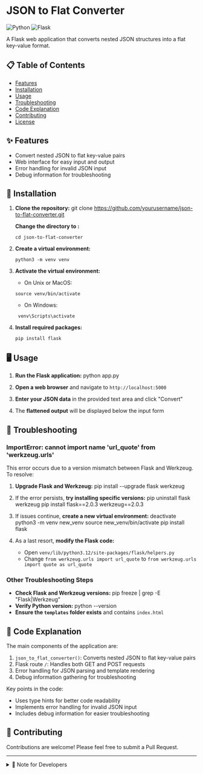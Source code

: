 # JSON to Flat Converter

![Python](https://img.shields.io/badge/Python-3.9%2B-blue)
![Flask](https://img.shields.io/badge/Flask-2.0%2B-green)

A Flask web application that converts nested JSON structures into a flat key-value format.

## 📋 Table of Contents
- [Features](#-features)
- [Installation](#-installation)
- [Usage](#-usage)
- [Troubleshooting](#-troubleshooting)
- [Code Explanation](#-code-explanation)
- [Contributing](#-contributing)
- [License](#-license)

## ✨ Features

- Convert nested JSON to flat key-value pairs
- Web interface for easy input and output
- Error handling for invalid JSON input
- Debug information for troubleshooting

## 🚀 Installation

1. **Clone the repository:**
   git clone https://github.com/yourusername/json-to-flat-converter.git
   
   **Change the directory to :**
    ```
    cd json-to-flat-converter
    ```
2. **Create a virtual environment:**
    ```
    python3 -m venv venv
    ```
3. **Activate the virtual environment:**
   - On Unix or MacOS:
    ```     
    source venv/bin/activate
    ```   
   - On Windows:
   ```
    venv\Scripts\activate
   ```
4. **Install required packages:**
     ```
    pip install flask
    ```
## 🖥️ Usage

1. **Run the Flask application:**
   python app.py

2. **Open a web browser** and navigate to `http://localhost:5000`

3. **Enter your JSON data** in the provided text area and click "Convert"

4. The **flattened output** will be displayed below the input form

## 🔧 Troubleshooting

### ImportError: cannot import name 'url_quote' from 'werkzeug.urls'

This error occurs due to a version mismatch between Flask and Werkzeug. To resolve:

1. **Upgrade Flask and Werkzeug:**
   pip install --upgrade flask werkzeug

2. If the error persists, **try installing specific versions:**
   pip uninstall flask werkzeug
   pip install flask==2.0.3 werkzeug==2.0.3

3. If issues continue, **create a new virtual environment:**
   deactivate
   python3 -m venv new_venv
   source new_venv/bin/activate
   pip install flask

4. As a last resort, **modify the Flask code:**
   - Open `venv/lib/python3.12/site-packages/flask/helpers.py`
   - Change `from werkzeug.urls import url_quote` to `from werkzeug.urls import quote as url_quote`

### Other Troubleshooting Steps

- **Check Flask and Werkzeug versions:**
  pip freeze | grep -E "Flask|Werkzeug"
- **Verify Python version:**
  python --version
- **Ensure the `templates` folder exists** and contains `index.html`

## 📝 Code Explanation

The main components of the application are:

1. `json_to_flat_converter()`: Converts nested JSON to flat key-value pairs
2. Flask route `/`: Handles both GET and POST requests
3. Error handling for JSON parsing and template rendering
4. Debug information gathering for troubleshooting

Key points in the code:

- Uses type hints for better code readability
- Implements error handling for invalid JSON input
- Includes debug information for easier troubleshooting

## 🤝 Contributing

Contributions are welcome! Please feel free to submit a Pull Request.

---

<details>
<summary>📌 Note for Developers</summary>

When contributing to this project, please ensure that you:

- Follow the existing code style
- Write unit tests for new features
- Update the README if you make significant changes

Thank you for your contributions!
</details>

